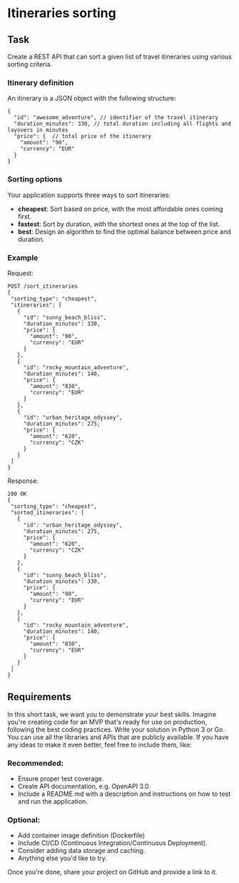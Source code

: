# Itineraries sorting

## Task
Create a REST API that can sort a given list of travel itineraries using various sorting criteria.

### Itinerary definition
An itinerary is a JSON object with the following structure:
```
{
  "id": "awesome_adventure", // identifier of the travel itinerary
  "duration_minutes": 330, // total duration including all flights and layovers in minutes
  "price": {  // total price of the itinerary
    "amount": "90",
    "currency": "EUR"
  }
}
```

### Sorting options
Your application supports three ways to sort itineraries:
  - **cheapest**: Sort based on price, with the most affordable ones coming first.
  - **fastest**: Sort by duration, with the shortest ones at the top of the list.
  - **best**: Design an algorithm to find the optimal balance between price and duration.

### Example
Request:
```
POST /sort_itineraries
{
 "sorting_type": "cheapest",
 "itineraries": [
   {
     "id": "sunny_beach_bliss",
     "duration_minutes": 330,
     "price": {
       "amount": "90",
       "currency": "EUR"
     }
   },
   {
     "id": "rocky_mountain_adventure",
     "duration_minutes": 140,
     "price": {
       "amount": "830",
       "currency": "EUR"
     }
   },
   {
     "id": "urban_heritage_odyssey",
     "duration_minutes": 275,
     "price": {
       "amount": "620",
       "currency": "CZK"
     }
   }
 ]
}
```

Response:
```
200 OK
{
 "sorting_type": "cheapest",
 "sorted_itineraries": [
   {
     "id": "urban_heritage_odyssey",
     "duration_minutes": 275,
     "price": {
       "amount": "620",
       "currency": "CZK"
     }
   },
   {
     "id": "sunny_beach_bliss",
     "duration_minutes": 330,
     "price": {
       "amount": "90",
       "currency": "EUR"
     }
   },
   {
     "id": "rocky_mountain_adventure",
     "duration_minutes": 140,
     "price": {
       "amount": "830",
       "currency": "EUR"
     }
   }
 ]
}
```

## Requirements
In this short task, we want you to demonstrate your best skills. Imagine you're creating code for an MVP that's ready for use on production, 
following the best coding practices. Write your solution in Python 3 or Go. You can use all the libraries and APIs that are publicly available. 
If you have any ideas to make it even better, feel free to include them, like:

### Recommended:
  - Ensure proper test coverage.
  - Create API documentation, e.g. OpenAPI 3.0.
  - Include a README.md with a description and instructions on how to test and run the application.


### Optional:
 - Add container image definition (Dockerfile)
 - Include CI/CD (Continuous Integration/Continuous Deployment).
 - Consider adding data storage and caching.
 - Anything else you'd like to try.

Once you're done, share your project on GitHub and provide a link to it.
